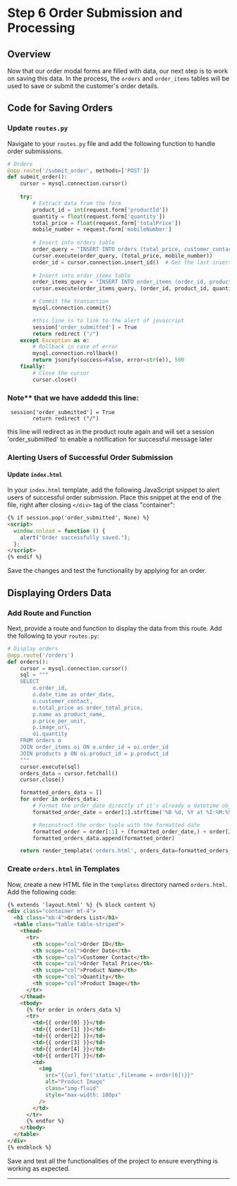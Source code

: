 # Step 6 Order Submission and Processing

## Overview
Now that our order modal forms are filled with data, our next step is to work on saving this data. In the process, the `orders` and `order_items` tables will be used to save or submit the customer's order details.

## Code for Saving Orders

### Update `routes.py`
Navigate to your `routes.py` file and add the following function to handle order submissions.

```python
# Orders
@app.route('/submit_order', methods=['POST'])
def submit_order():
    cursor = mysql.connection.cursor()
    
    try:
        # Extract data from the form
        product_id = int(request.form['productId'])
        quantity = float(request.form['quantity'])
        total_price = float(request.form['totalPrice'])
        mobile_number = request.form['mobileNumber']
        
        # Insert into orders table
        order_query = "INSERT INTO orders (total_price, customer_contact) VALUES (%s, %s)"
        cursor.execute(order_query, (total_price, mobile_number))
        order_id = cursor.connection.insert_id()  # Get the last inserted id
        
        # Insert into order_items table
        order_items_query = "INSERT INTO order_items (order_id, product_id, quantity, price) VALUES (%s, %s, %s, %s)"
        cursor.execute(order_items_query, (order_id, product_id, quantity, total_price))

        # Commit the transaction
        mysql.connection.commit()

        #this line is to link to the alert of javascript
        session['order_submitted'] = True
        return redirect ("/")
    except Exception as e:
        # Rollback in case of error
        mysql.connection.rollback()
        return jsonify(success=False, error=str(e)), 500
    finally:
        # Close the cursor
        cursor.close()
```
### Note** that we have addedd this line:

```
 session['order_submitted'] = True
        return redirect ("/")
```
this line will redirect as in the product route again and will set a session 'order_submitted' to enable a notification for
successful message later

### Alerting Users of Successful Order Submission

#### Update `index.html`

In your `index.html` template, add the following JavaScript snippet to alert users of successful order submission. Place this snippet at the end of the file, right after closing `</div>` tag of the class
"container":

```html
{% if session.pop('order_submitted', None) %}
<script>
  window.onload = function () {
    alert("Order successfully saved.");
  };
</script>
{% endif %}
```

Save the changes and test the functionality by applying for an order.

## Displaying Orders Data

### Add Route and Function
Next, provide a route and function to display the data from this route. Add the following to your `routes.py`:

```python
# Display orders
@app.route('/orders')
def orders():
    cursor = mysql.connection.cursor()
    sql = """
    SELECT 
        o.order_id, 
        o.date_time as order_date, 
        o.customer_contact, 
        o.total_price as order_total_price,
        p.name as product_name, 
        p.price_per_unit, 
        p.image_url, 
        oi.quantity
    FROM orders o
    JOIN order_items oi ON o.order_id = oi.order_id
    JOIN products p ON oi.product_id = p.product_id
    """
    cursor.execute(sql)
    orders_data = cursor.fetchall()
    cursor.close()

    formatted_orders_data = []
    for order in orders_data:
        # Format the order_date directly if it's already a datetime object
        formatted_order_date = order[1].strftime('%B %d, %Y at %I:%M:%S %p')

        # Reconstruct the order tuple with the formatted date
        formatted_order = order[:1] + (formatted_order_date,) + order[2:]
        formatted_orders_data.append(formatted_order)

    return render_template('orders.html', orders_data=formatted_orders_data)
```

### Create `orders.html` in Templates
Now, create a new HTML file in the `templates` directory named `orders.html`. Add the following code:

```html
{% extends 'layout.html' %} {% block content %}
<div class="container mt-4">
  <h1 class="mb-4">Orders List</h1>
  <table class="table table-striped">
    <thead>
      <tr>
        <th scope="col">Order ID</th>
        <th scope="col">Order Date</th>
        <th scope="col">Customer Contact</th>
        <th scope="col">Order Total Price</th>
        <th scope="col">Product Name</th>
        <th scope="col">Quantity</th>
        <th scope="col">Product Image</th>
      </tr>
    </thead>
    <tbody>
      {% for order in orders_data %}
      <tr>
        <td>{{ order[0] }}</td>
        <td>{{ order[1] }}</td>
        <td>{{ order[2] }}</td>
        <td>{{ order[3] }}</td>
        <td>{{ order[4] }}</td>
        <td>{{ order[7] }}</td>
        <td>
          <img
            src="{{url_for('static',filename = order[6])}}"
            alt="Product Image"
            class="img-fluid"
            style="max-width: 100px"
          />
        </td>
      </tr>
      {% endfor %}
    </tbody>
  </table>
</div>
{% endblock %}


```

Save and test all the functionalities of the project to ensure everything is working as expected.

---

